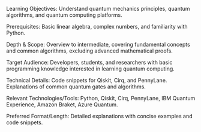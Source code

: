 Learning Objectives: Understand quantum mechanics principles, quantum algorithms, and quantum computing platforms.

Prerequisites: Basic linear algebra, complex numbers, and familiarity with Python.

Depth & Scope: Overview to intermediate, covering fundamental concepts and common algorithms, excluding advanced mathematical proofs.

Target Audience: Developers, students, and researchers with basic programming knowledge interested in learning quantum computing.

Technical Details: Code snippets for Qiskit, Cirq, and PennyLane. Explanations of common quantum gates and algorithms.

Relevant Technologies/Tools: Python, Qiskit, Cirq, PennyLane, IBM Quantum Experience, Amazon Braket, Azure Quantum.

Preferred Format/Length: Detailed explanations with concise examples and code snippets.
